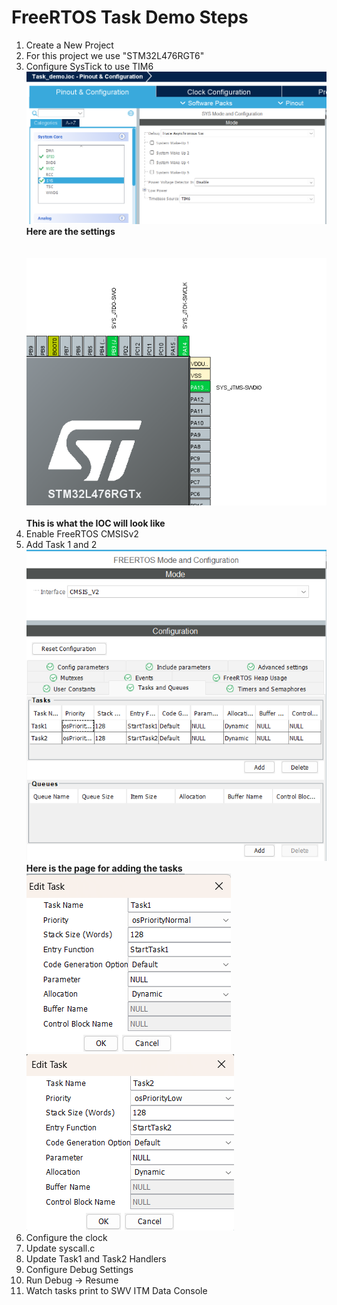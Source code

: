 # FreeRTOS Task Demo Steps 
1. Create a New Project 
2. For this project we use "STM32L476RGT6"
3. Configure SysTick to use TIM6    <br> ![SYSTEM_CONFIG](docs/SYS_Config_Task_Demo.png) <br><b> Here are the settings </b><br><br><b><br> ![IOC_View](docs/IOC_Config_View.png) <br><br>This is what the IOC will look like </b><br>
4. Enable FreeRTOS CMSISv2
5. Add Task 1 and 2 <br> ![TASK_VIEW](docs/RTOS_Task_Config_View.png) <b><br> Here is the page for adding the tasks <br></b>![TASK1_VIEW](docs/Task1_Config.png) <br> ![TASK_VIEW](docs/Task2_Config.png)
6. Configure the clock
7. Update syscall.c
8. Update Task1 and Task2 Handlers
9. Configure Debug Settings
10. Run Debug -> Resume
11. Watch tasks print to SWV ITM Data Console
